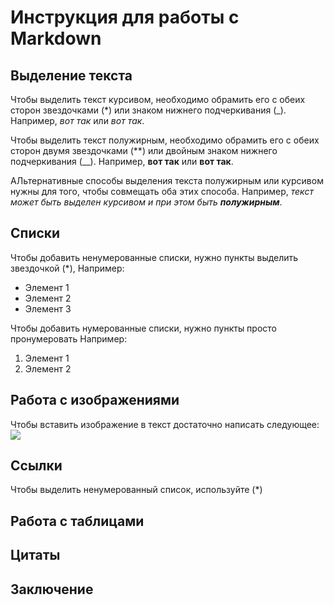 # Инструкция для работы с Markdown

## Выделение текста

Чтобы выделить текст курсивом, необходимо обрамить его с обеих сторон звездочками (*) или знаком нижнего подчеркивания (_). Например, *вот так* или _вот так_.

Чтобы выделить текст полужирным, необходимо обрамить его с обеих сторон двумя звездочками (**) или двойным знаком нижнего подчеркивания (__). Например, **вот так** или __вот так__.

АЛьтернативные способы выделения текста полужирным или курсивом нужны для того, чтобы совмещать оба этих способа. Например, _текст может быть выделен курсивом и при этом быть **полужирным**_.

## Списки

Чтобы добавить ненумерованные списки, нужно пункты выделить звездочкой (*), Например: 

* Элемент 1
* Элемент 2
* Элемент 3

Чтобы добавить нумерованные списки, нужно пункты просто пронумеровать Например:

1. Элемент 1
2. Элемент 2


## Работа с изображениями

Чтобы вставить изображение в текст достаточно написать следующее:
![](marvel-marvel-krasnyy-fon-red.jpg)




## Ссылки

Чтобы выделить ненумерованный список, используйте (*)

## Работа с таблицами

## Цитаты

## Заключение
